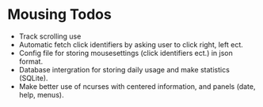 Mousing Todos
=======

  * Track scrolling use
  * Automatic fetch click identifiers by asking user to click right, left ect.
  * Config file for storing mousesettings (click identifiers ect.) in json format.
  * Database intergration for storing daily usage and make statistics (SQLite).
  * Make better use of ncurses with centered information, and panels (date, help, menus).


